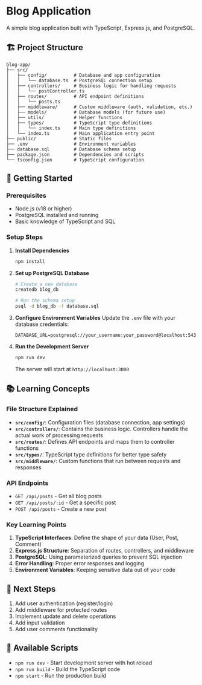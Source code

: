 # Blog Application

A simple blog application built with TypeScript, Express.js, and PostgreSQL.

## 🏗️ Project Structure

```
blog-app/
├── src/
│   ├── config/          # Database and app configuration
│   │   └── database.ts  # PostgreSQL connection setup
│   ├── controllers/     # Business logic for handling requests
│   │   └── postController.ts
│   ├── routes/          # API endpoint definitions
│   │   └── posts.ts
│   ├── middleware/      # Custom middleware (auth, validation, etc.)
│   ├── models/          # Database models (for future use)
│   ├── utils/           # Helper functions
│   ├── types/           # TypeScript type definitions
│   │   └── index.ts     # Main type definitions
│   └── index.ts         # Main application entry point
├── public/              # Static files
├── .env                 # Environment variables
├── database.sql         # Database schema setup
├── package.json         # Dependencies and scripts
└── tsconfig.json        # TypeScript configuration
```

## 🚀 Getting Started

### Prerequisites
- Node.js (v18 or higher)
- PostgreSQL installed and running
- Basic knowledge of TypeScript and SQL

### Setup Steps

1. **Install Dependencies**
   ```bash
   npm install
   ```

2. **Set up PostgreSQL Database**
   ```bash
   # Create a new database
   createdb blog_db
   
   # Run the schema setup
   psql -d blog_db -f database.sql
   ```

3. **Configure Environment Variables**
   Update the `.env` file with your database credentials:
   ```
   DATABASE_URL=postgresql://your_username:your_password@localhost:5432/blog_db
   ```

4. **Run the Development Server**
   ```bash
   npm run dev
   ```

   The server will start at `http://localhost:3000`

## 📚 Learning Concepts

### File Structure Explained

- **`src/config/`**: Configuration files (database connection, app settings)
- **`src/controllers/`**: Contains the business logic. Controllers handle the actual work of processing requests
- **`src/routes/`**: Defines API endpoints and maps them to controller functions
- **`src/types/`**: TypeScript type definitions for better type safety
- **`src/middleware/`**: Custom functions that run between requests and responses

### API Endpoints

- `GET /api/posts` - Get all blog posts
- `GET /api/posts/:id` - Get a specific post
- `POST /api/posts` - Create a new post

### Key Learning Points

1. **TypeScript Interfaces**: Define the shape of your data (User, Post, Comment)
2. **Express.js Structure**: Separation of routes, controllers, and middleware
3. **PostgreSQL**: Using parameterized queries to prevent SQL injection
4. **Error Handling**: Proper error responses and logging
5. **Environment Variables**: Keeping sensitive data out of your code

## 🎯 Next Steps

1. Add user authentication (register/login)
2. Add middleware for protected routes
3. Implement update and delete operations
4. Add input validation
5. Add user comments functionality

## 🔧 Available Scripts

- `npm run dev` - Start development server with hot reload
- `npm run build` - Build the TypeScript code
- `npm start` - Run the production build
